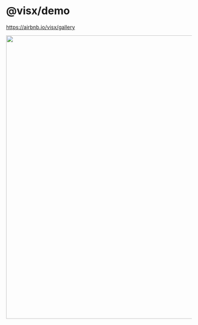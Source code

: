 # @visx/demo

<a href="https://airbnb.io/visx/gallery">https://airbnb.io/visx/gallery</a>

<p align="center">
  <a href="https://airbnb.io/visx/gallery">
    <img width="578" height="770" src="/public/static/visx-gallery.png" />
  </a>
</p>
